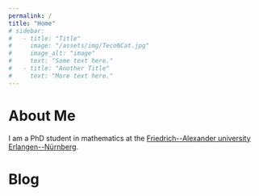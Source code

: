 ```yaml
---
permalink: /
title: "Home"
# sidebar:
#   - title: "Title"
#     image: "/assets/img/TecoNCat.jpg"
#     image_alt: "image"
#     text: "Some text here."
#   - title: "Another Title"
#     text: "More text here." 
---
```


# About Me
I am a PhD student in mathematics at the [Friedrich--Alexander university Erlangen--Nürnberg](https://www.fau.eu/).
# Blog
